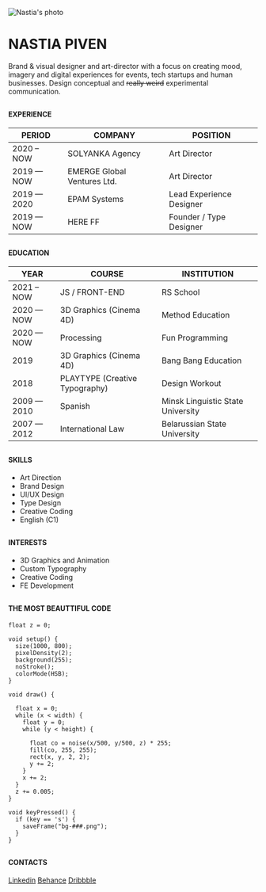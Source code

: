 ![Nastia's photo](https://user-images.githubusercontent.com/73107927/126190427-622799d7-d28b-4f8f-9312-bdbdc938e96f.jpeg)


# NASTIA PIVEN
Brand & visual designer and art-director with a focus on creating mood, imagery and digital experiences for events, tech startups and human businesses. Design conceptual and ~~really weird~~ experimental communication. 
##

#### EXPERIENCE

| PERIOD | COMPANY | POSITION |
| ---- | ------- | -------- |
| 2020 – NOW | SOLYANKA Agency | Art Director |
| 2019 — NOW | EMERGE Global Ventures Ltd. | Art Director |
| 2019 — 2020 | EPAM Systems | Lead Experience Designer |
| 2019 — NOW | HERE FF | Founder / Type Designer |
##

#### EDUCATION
| YEAR | COURSE | INSTITUTION |
| ---- | ------- | -------- |
| 2021 – NOW | JS / FRONT-END | RS School |
| 2020 — NOW | 3D Graphics (Cinema 4D) | Method Education |
| 2020 — NOW | Processing | Fun Programming |
| 2019 | 3D Graphics (Cinema 4D) | Bang Bang Education |
| 2018 | PLAYTYPE (Creative Typography) | Design Workout |
| 2009 — 2010 | Spanish | Minsk Linguistic State University |
| 2007 — 2012 | International Law | Belarussian State University |
##

#### SKILLS
- Art Direction
- Brand Design
- UI/UX Design
- Type Design
- Creative Coding
- English (C1)
##

#### INTERESTS
- 3D Graphics and Animation
- Custom Typography
- Creative Coding
- FE Development
##

#### THE MOST BEAUTTIFUL CODE
```
float z = 0;

void setup() {
  size(1000, 800);
  pixelDensity(2);
  background(255);
  noStroke();
  colorMode(HSB);
}

void draw() {
  
  float x = 0;
  while (x < width) {
    float y = 0;
    while (y < height) {
      
      float co = noise(x/500, y/500, z) * 255;
      fill(co, 255, 255);
      rect(x, y, 2, 2);
      y += 2;
    }
    x += 2;
  }
  z += 0.005;
}

void keyPressed() {
  if (key == 's') {
    saveFrame("bg-###.png");
  }
}
```
##


#### CONTACTS
[Linkedin](https://www.linkedin.com/in/nastiapiven/)
[Behance](https://www.behance.net/nastiapiven)
[Dribbble](https://www.dribbble.com/nastiapiven)
##
